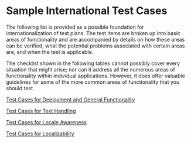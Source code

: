 

# Sample International Test Cases

The following list is provided as a possible foundation for internationalization of test plans. The test items are broken up into basic areas of functionality and are accompanied by details on how these areas can be verified, what the potential problems associated with certain areas are, and when the test is applicable.

The checklist shown in the following tables cannot possibly cover every situation that might arise; nor can it address all the numerous areas of functionality within individual applications. However, it does offer valuable guidelines for some of the more common areas of functionality that you should test.

[Test Cases for Deployment and General Functionality](test-cases-for-deployment-and-general-functionality.md)

[Test Cases for Text Handling](test-cases-for-text-handling.md)

[Test Cases for Locale Awareness](test-cases-for-locale-awareness.md)

[Test Cases for Localizability](test-cases-for-localizability.md)

